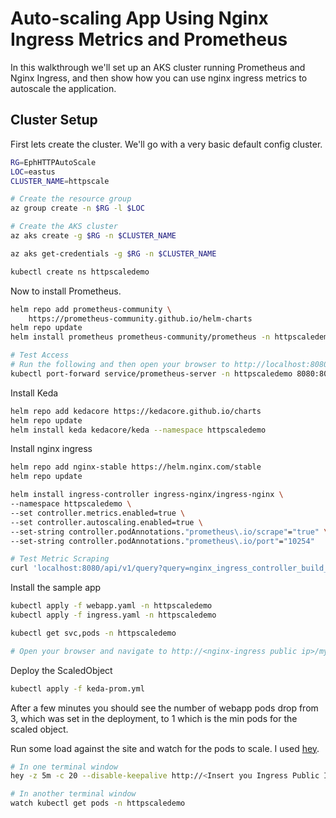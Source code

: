 # Auto-scaling App Using Nginx Ingress Metrics and Prometheus

In this walkthrough we'll set up an AKS cluster running Prometheus and Nginx Ingress, and then show how you can use nginx ingress metrics to autoscale the application.

## Cluster Setup

First lets create the cluster. We'll go with a very basic default config cluster.

```bash
RG=EphHTTPAutoScale
LOC=eastus
CLUSTER_NAME=httpscale

# Create the resource group
az group create -n $RG -l $LOC

# Create the AKS cluster
az aks create -g $RG -n $CLUSTER_NAME 

az aks get-credentials -g $RG -n $CLUSTER_NAME

kubectl create ns httpscaledemo
```

Now to install Prometheus. 

```bash
helm repo add prometheus-community \
    https://prometheus-community.github.io/helm-charts
helm repo update
helm install prometheus prometheus-community/prometheus -n httpscaledemo

# Test Access
# Run the following and then open your browser to http://localhost:8080
kubectl port-forward service/prometheus-server -n httpscaledemo 8080:80

```

Install Keda

```bash
helm repo add kedacore https://kedacore.github.io/charts
helm repo update
helm install keda kedacore/keda --namespace httpscaledemo
```

Install nginx ingress

```bash
helm repo add nginx-stable https://helm.nginx.com/stable
helm repo update

helm install ingress-controller ingress-nginx/ingress-nginx \
--namespace httpscaledemo \
--set controller.metrics.enabled=true \
--set controller.autoscaling.enabled=true \
--set-string controller.podAnnotations."prometheus\.io/scrape"="true" \
--set-string controller.podAnnotations."prometheus\.io/port"="10254"

# Test Metric Scraping
curl 'localhost:8080/api/v1/query?query=nginx_ingress_controller_build_info'
```

Install the sample app

```bash
kubectl apply -f webapp.yaml -n httpscaledemo
kubectl apply -f ingress.yaml -n httpscaledemo

kubectl get svc,pods -n httpscaledemo

# Open your browser and navigate to http://<nginx-ingress public ip>/myapp
```

Deploy the ScaledObject

```bash
kubectl apply -f keda-prom.yml
```

After a few minutes you should see the number of webapp pods drop from 3, which was set in the deployment, to 1 which is the min pods for the scaled object.

Run some load against the site and watch for the pods to scale. I used [hey](https://github.com/rakyll/hey). 

```bash
# In one terminal window
hey -z 5m -c 20 --disable-keepalive http://<Insert you Ingress Public IP>/myapp

# In another terminal window
watch kubectl get pods -n httpscaledemo
```